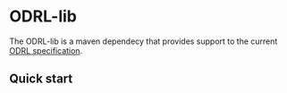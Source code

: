 # ODRL-lib

The ODRL-lib is a maven dependecy that provides support to the current [ODRL specification](https://www.w3.org/TR/odrl-model/).

## Quick start 

